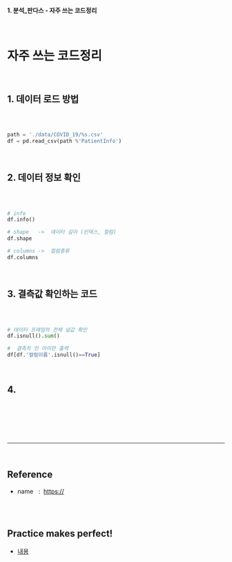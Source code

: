 <br>

#### 1. 분석_판다스 -  자주 쓰는 코드정리

<br>

# 자주 쓰는 코드정리

<br>

## 1. 데이터 로드 방법 

<br>

```py

path = './data/COVID_19/%s.csv' 
df = pd.read_csv(path %'PatientInfo')

```

<br>




## 2. 데이터 정보 확인 

<br>

```py

# info 
df.info()

# shape   ->  데이터 길이 (인덱스, 컬럼)
df.shape

# columns ->  컬럼종류
df.columns

```

<br>



## 3. 결측값 확인하는 코드 

<br>

```py

# 데이터 프레임의 전체 널값 확인 
df.isnull().sum()

#  결측치 인 아이만 출력 
df[df.'컬럼이름'.isnull()==True]

```

<br>



## 4.

<br>

```py

```

<br>





<br>

---

<br>

## Reference <br>

- name &nbsp; : &nbsp;<https://> <br>

<br>
<br>

## Practice makes perfect! <br>

- [내용](주소)